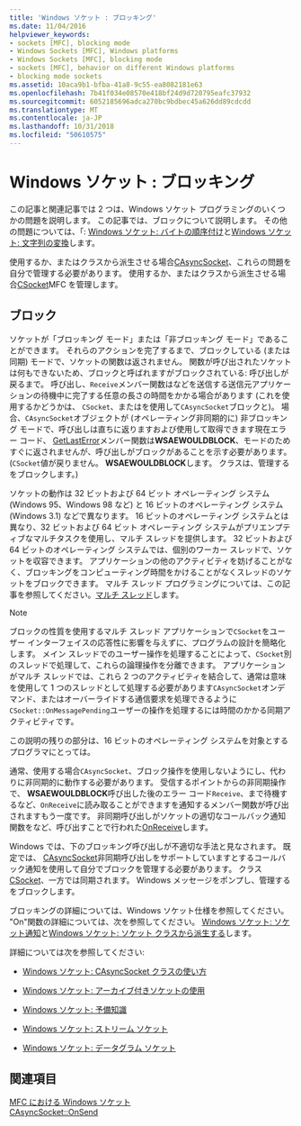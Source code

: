 ```yaml
---
title: 'Windows ソケット : ブロッキング'
ms.date: 11/04/2016
helpviewer_keywords:
- sockets [MFC], blocking mode
- Windows Sockets [MFC], Windows platforms
- Windows Sockets [MFC], blocking mode
- sockets [MFC], behavior on different Windows platforms
- blocking mode sockets
ms.assetid: 10aca9b1-bfba-41a8-9c55-ea8082181e63
ms.openlocfilehash: 7b41f034e08570e418bf24d9d720795eafc37932
ms.sourcegitcommit: 6052185696adca270bc9bdbec45a626dd89cdcdd
ms.translationtype: MT
ms.contentlocale: ja-JP
ms.lasthandoff: 10/31/2018
ms.locfileid: "50610575"
---
```

# <a name="windows-sockets-blocking"></a>Windows ソケット : ブロッキング

この記事と関連記事では 2 つは、Windows ソケット プログラミングのいくつかの問題を説明します。 この記事では、ブロックについて説明します。 その他の問題については、「: [Windows ソケット: バイトの順序付け](../mfc/windows-sockets-byte-ordering.md)と[Windows ソケット: 文字列の変換](../mfc/windows-sockets-converting-strings.md)します。

使用するか、またはクラスから派生させる場合[CAsyncSocket](../mfc/reference/casyncsocket-class.md)、これらの問題を自分で管理する必要があります。 使用するか、またはクラスから派生させる場合[CSocket](../mfc/reference/csocket-class.md)MFC を管理します。

## <a name="blocking"></a>ブロック

ソケットが「ブロッキング モード」または「非ブロッキング モード」であることができます。 それらのアクションを完了するまで、ブロックしている (または同期) モードで、ソケットの関数は返されません。 関数が呼び出されたソケットは何もできないため、ブロックと呼ばれますがブロックされている: 呼び出しが戻るまで。 呼び出し、`Receive`メンバー関数はなどを送信する送信元アプリケーションの待機中に完了する任意の長さの時間をかかる場合があります (これを使用するかどうかは、 `CSocket`、またはを使用して`CAsyncSocket`ブロックと)。 場合、`CAsyncSocket`オブジェクトが (オペレーティング非同期的に) 非ブロッキング モードで、呼び出しは直ちに返りますおよび使用して取得できます現在エラー コード、 [GetLastError](../mfc/reference/casyncsocket-class.md#getlasterror)メンバー関数は**WSAEWOULDBLOCK**、モードのためすぐに返されませんが、呼び出しがブロックがあることを示す必要があります。 (`CSocket`値が戻りません。 **WSAEWOULDBLOCK**します。 クラスは、管理するをブロックします。)

ソケットの動作は 32 ビットおよび 64 ビット オペレーティング システム (Windows 95、Windows 98 など) と 16 ビットのオペレーティング システム (Windows 3.1) などで異なります。 16 ビットのオペレーティング システムとは異なり、32 ビットおよび 64 ビット オペレーティング システムがプリエンプティブなマルチタスクを使用し、マルチ スレッドを提供します。 32 ビットおよび 64 ビットのオペレーティング システムでは、個別のワーカー スレッドで、ソケットを収容できます。 アプリケーションの他のアクティビティを妨げることがなく、ブロッキングをコンピューティング時間をかけることがなくスレッドのソケットをブロックできます。 マルチ スレッド プログラミングについては、この記事を参照してください。[マルチ スレッド](../parallel/multithreading-support-for-older-code-visual-cpp.md)します。

> [!NOTE]
>  ブロックの性質を使用するマルチ スレッド アプリケーションで`CSocket`をユーザー インターフェイスの応答性に影響を与えずに、プログラムの設計を簡略化します。 メイン スレッドでのユーザー操作を処理することによって、`CSocket`別のスレッドで処理して、これらの論理操作を分離できます。 アプリケーションがマルチ スレッドでは、これら 2 つのアクティビティを結合して、通常は意味を使用して 1 つのスレッドとして処理する必要があります`CAsyncSocket`オンデマンド、またはオーバーライドする通信要求を処理できるように`CSocket::OnMessagePending`ユーザーの操作を処理するには時間のかかる同期アクティビティです。

この説明の残りの部分は、16 ビットのオペレーティング システムを対象とするプログラマにとっては。

通常、使用する場合`CAsyncSocket`、ブロック操作を使用しないようにし、代わりに非同期的に動作する必要があります。 受信するポイントからの非同期操作で、 **WSAEWOULDBLOCK**呼び出した後のエラー コード`Receive`、まで待機するなど、`OnReceive`に読み取ることができますを通知するメンバー関数が呼び出されますもう一度です。 非同期呼び出しがソケットの適切なコールバック通知関数をなど、呼び出すことで行われた[OnReceive](../mfc/reference/casyncsocket-class.md#onreceive)します。

Windows では、下のブロッキング呼び出しが不適切な手法と見なされます。 既定では、 [CAsyncSocket](../mfc/reference/casyncsocket-class.md)非同期呼び出しをサポートしていますとするコールバック通知を使用して自分でブロックを管理する必要があります。 クラス[CSocket](../mfc/reference/csocket-class.md)、一方では同期されます。 Windows メッセージをポンプし、管理するをブロックします。

ブロッキングの詳細については、Windows ソケット仕様を参照してください。 "On"関数の詳細については、次を参照してください。 [Windows ソケット: ソケット通知](../mfc/windows-sockets-socket-notifications.md)と[Windows ソケット: ソケット クラスから派生する](../mfc/windows-sockets-deriving-from-socket-classes.md)します。

詳細については次を参照してください:

- [Windows ソケット: CAsyncSocket クラスの使い方](../mfc/windows-sockets-using-class-casyncsocket.md)

- [Windows ソケット: アーカイブ付きソケットの使用](../mfc/windows-sockets-using-sockets-with-archives.md)

- [Windows ソケット: 予備知識](../mfc/windows-sockets-background.md)

- [Windows ソケット: ストリーム ソケット](../mfc/windows-sockets-stream-sockets.md)

- [Windows ソケット: データグラム ソケット](../mfc/windows-sockets-datagram-sockets.md)

## <a name="see-also"></a>関連項目

[MFC における Windows ソケット](../mfc/windows-sockets-in-mfc.md)<br/>
[CAsyncSocket::OnSend](../mfc/reference/casyncsocket-class.md#onsend)

